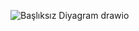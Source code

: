 ![Başlıksız Diyagram drawio](https://user-images.githubusercontent.com/101557027/215271940-ac96c9d2-3f49-4785-a27e-cbf631308630.png)
